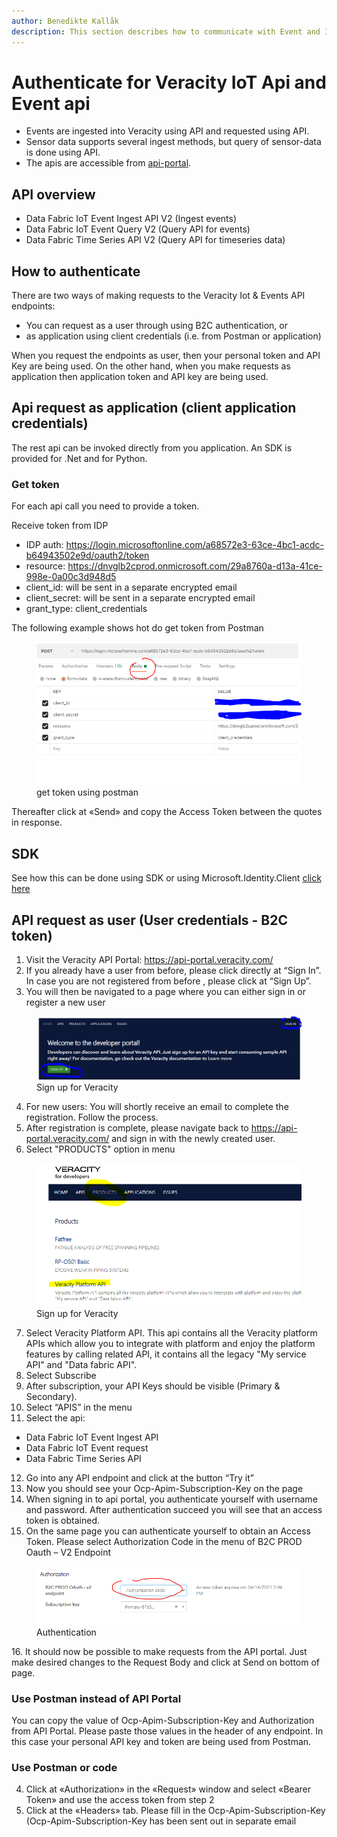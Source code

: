 ```yaml
---
author: Benedikte Kallåk
description: This section describes how to communicate with Event and IoT Apis
---
```


# Authenticate for Veracity IoT Api and Event api

- Events are ingested into Veracity using API and requested using API. 
- Sensor data supports several ingest methods, but query of sensor-data is done using API.
- The apis are accessible from [api-portal](https://api-portal.veracity.com/). 


## API overview
 - Data Fabric IoT Event Ingest API V2 (Ingest events)
 - Data Fabric IoT Event Query V2 (Query API for events)
 - Data Fabric Time Series API V2 (Query API for timeseries data)

 
## How to authenticate
There are two ways of making requests to the Veracity Iot & Events API endpoints:
* You can request as a user through using B2C authentication, or
* as application using client credentials (i.e. from Postman or application) 

When you request the endpoints as user, then your personal token and API Key are being used. On the other hand, when you make requests as application then application token and API key are being used.


## Api request as application (client application credentials)
The rest api can be invoked directly from you application. An SDK is provided for .Net and for Python.


### Get token
For each api call you need to provide a token.

Receive token from IDP

- IDP auth: https://login.microsoftonline.com/a68572e3-63ce-4bc1-acdc-b64943502e9d/oauth2/token
- resource: https://dnvglb2cprod.onmicrosoft.com/29a8760a-d13a-41ce-998e-0a00c3d948d5
- client_id: will be sent in a separate encrypted email
- client_secret: will be sent in a separate encrypted email
- grant_type: client_credentials

The following example shows hot do get token from Postman

<figure>
	<img src="assets/token1.png"/>
	<figcaption>get token using postman</figcaption>
</figure>

Thereafter click at «Send» and copy the Access Token between the quotes in response.


## SDK
See how this can be done using SDK or using  Microsoft.Identity.Client [click here]( sdk.md)

## API request as user (User credentials - B2C token)

1. Visit the Veracity API Portal: https://api-portal.veracity.com/
2. If you already have a user from before, please click directly at “Sign In”. In case you are not registered from before , please click at “Sign Up”.
3. You will then be navigated to a page where you can either sign in or register a new user

<figure>
	<img src="assets/signup1.png"/>
	<figcaption>Sign up for Veracity</figcaption>
</figure>


4. For new users: You will shortly receive an email to complete the registration. Follow the process.
5. After registration is complete, please navigate back to https://api-portal.veracity.com/ and sign in with the newly created user.
6. Select "PRODUCTS" option in menu 

<figure>
	<img src="assets/products1.png"/>
	<figcaption>Sign up for Veracity</figcaption>
</figure>

7. Select Veracity Platform API. This api contains all the Veracity platform APIs which allow you to integrate with platform and enjoy the platform features by calling related API, it contains all the legacy "My service API" and "Data fabric API".
8. Select Subscribe
9. After subscription, your API Keys should be visible (Primary & Secondary).
10. Select “APIS” in the menu
11. Select the api:
 - Data Fabric IoT Event Ingest API
 - Data Fabric IoT Event request
 - Data Fabric Time Series API
12. Go into any API endpoint and click at the button “Try it”
13. Now you should see your Ocp-Apim-Subscription-Key on the page
14. When signing in to api portal, you authenticate yourself with username and password. After authentication succeed you 
will see that an access token is obtained. 
15. On the same page you can authenticate yourself to obtain an Access Token. Please select
Authorization Code in the menu of B2C PROD Oauth – V2 Endpoint
<figure>
	<img src="assets/authentication1.png"/>
	<figcaption>Authentication</figcaption>
</figure>
16. It should now be possible to make requests from the API portal. Just make desired 
changes to the Request Body and click at Send on bottom of page. 
 

### Use Postman instead of API Portal

You can copy the value of Ocp-Apim-Subscription-Key and Authorization from API Portal. 
Please paste those values in the header of any endpoint. In this case your personal API key and token
are being used from Postman.



### Use Postman or code

4. Click at «Authorization» in the «Request» window and select «Bearer Token» and use the access token from step 2
5. Click at the «Headers» tab. Please fill in the Ocp-Apim-Subscription-Key (Ocp-Apim-Subscription-Key has been sent out in separate email 

